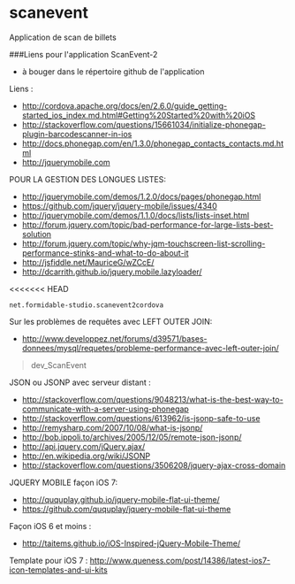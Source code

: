 scanevent
=========

Application de scan de billets




###Liens pour l'application ScanEvent-2
- à bouger dans le répertoire github de l'application

Liens :

- http://cordova.apache.org/docs/en/2.6.0/guide_getting-started_ios_index.md.html#Getting%20Started%20with%20iOS
- http://stackoverflow.com/questions/15661034/initialize-phonegap-plugin-barcodescanner-in-ios
- http://docs.phonegap.com/en/1.3.0/phonegap_contacts_contacts.md.html
- http://jquerymobile.com


POUR LA GESTION DES LONGUES LISTES:
- http://jquerymobile.com/demos/1.2.0/docs/pages/phonegap.html
- https://github.com/jquery/jquery-mobile/issues/4340
- http://jquerymobile.com/demos/1.1.0/docs/lists/lists-inset.html
- http://forum.jquery.com/topic/bad-performance-for-large-lists-best-solution
- http://forum.jquery.com/topic/why-jqm-touchscreen-list-scrolling-performance-stinks-and-what-to-do-about-it
- http://jsfiddle.net/MauriceG/wZCcE/
- http://dcarrith.github.io/jquery.mobile.lazyloader/


<<<<<<< HEAD

`net.formidable-studio.scanevent2cordova`


Sur les problèmes de requêtes avec LEFT OUTER JOIN:
- http://www.developpez.net/forums/d39571/bases-donnees/mysql/requetes/probleme-performance-avec-left-outer-join/
> dev_ScanEvent

JSON ou JSONP avec serveur distant :
- http://stackoverflow.com/questions/9048213/what-is-the-best-way-to-communicate-with-a-server-using-phonegap
- http://stackoverflow.com/questions/613962/is-jsonp-safe-to-use
- http://remysharp.com/2007/10/08/what-is-jsonp/
- http://bob.ippoli.to/archives/2005/12/05/remote-json-jsonp/
- http://api.jquery.com/jQuery.ajax/
- http://en.wikipedia.org/wiki/JSONP
- http://stackoverflow.com/questions/3506208/jquery-ajax-cross-domain


JQUERY MOBILE façon iOS 7:
- http://ququplay.github.io/jquery-mobile-flat-ui-theme/
- https://github.com/ququplay/jquery-mobile-flat-ui-theme

Façon iOS 6 et moins :
- http://taitems.github.io/iOS-Inspired-jQuery-Mobile-Theme/

Template pour iOS 7 :
http://www.queness.com/post/14386/latest-ios7-icon-templates-and-ui-kits
